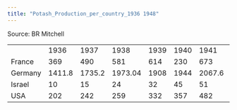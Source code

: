```yaml
---
title: "Potash_Production_per_country_1936 1948"
---
```


Source: BR Mitchell

|         |        |        |         |      |      |        |        |        |      |      |      |      |       |
|---------|--------|--------|---------|------|------|--------|--------|--------|------|------|------|------|-------|
|         | 1936   | 1937   | 1938    | 1939 | 1940 | 1941   | 1942   | 1943   | 1944 | 1945 | 1946 | 1947 | 1948  |
| France  | 369    | 490    | 581     | 614  | 230  | 673    | 619    | 664    | 467  | 145  | 574  | 633  | 684   |
| Germany | 1411.8 | 1735.2 | 1973.04 | 1908 | 1944 | 2067.6 | 2017.2 | 1976.4 | 1932 | 0    | 0    | 0    | 632.4 |
| Israel  | 10     | 15     | 24      | 32   | 45   | 51     | 52     | 47     | 53   | 47   | 45   | 62   | 30    |
| USA     | 202    | 242    | 259     | 332  | 357  | 482    | 618    | 644    | 742  | 789  | 842  | 955  | 1037  |
